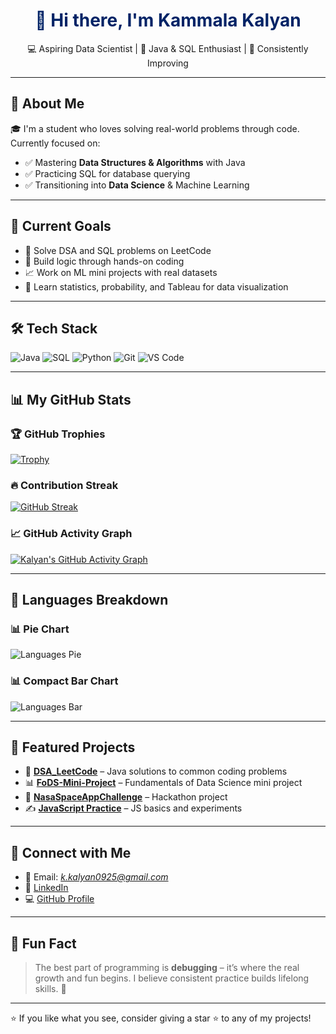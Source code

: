 <!--
**kammala-kalyan/kammala-kalyan** is a ✨ _special_ ✨ repository because its `README.md` (this file) appears on your GitHub profile.
-->

<h1 align="center" style="color:#002366;"><strong>👋 Hi there, I'm Kammala Kalyan</strong></h1>

<p align="center">  
  💻 Aspiring Data Scientist | 📘 Java & SQL Enthusiast | 🎯 Consistently Improving  
</p>

---

## 🚀 About Me

🎓 I'm a student who loves solving real-world problems through code.  
Currently focused on:

- ✅ Mastering **Data Structures & Algorithms** with Java  
- ✅ Practicing SQL for database querying  
- ✅ Transitioning into **Data Science** & Machine Learning  

---

## 🎯 Current Goals

- 📘 Solve DSA and SQL problems on LeetCode  
- 🧠 Build logic through hands-on coding  
- 📈 Work on ML mini projects with real datasets  
- 🧪 Learn statistics, probability, and Tableau for data visualization

---

## 🛠️ Tech Stack

![Java](https://img.shields.io/badge/Java-%23f89820.svg?style=for-the-badge&logo=java&logoColor=white)
![SQL](https://img.shields.io/badge/SQL-%2300f.svg?style=for-the-badge&logo=mysql&logoColor=white)
![Python](https://img.shields.io/badge/Python-3776AB?style=for-the-badge&logo=python&logoColor=white)
![Git](https://img.shields.io/badge/Git-%23f05033.svg?style=for-the-badge&logo=git&logoColor=white)
![VS Code](https://img.shields.io/badge/VSCode-%23007ACC.svg?style=for-the-badge&logo=visual-studio-code&logoColor=white)

---

## 📊 My GitHub Stats

### 🏆 GitHub Trophies

[![Trophy](https://github-profile-trophy.vercel.app/?username=kammala-kalyan&theme=gruvbox&margin-w=10&row=1)](https://github.com/ryo-ma/github-profile-trophy)

### 🔥 Contribution Streak

[![GitHub Streak](https://streak-stats.demolab.com?user=kammala-kalyan&theme=dark&hide_border=false)](https://git.io/streak-stats)

### 📈 GitHub Activity Graph

[![Kalyan's GitHub Activity Graph](https://github-readme-activity-graph.vercel.app/graph?username=kammala-kalyan&theme=github-compact)](https://github.com/Ashutosh00710/github-readme-activity-graph)

---

## 🧠 Languages Breakdown

### 📊 Pie Chart

![Languages Pie](https://github-readme-stats.vercel.app/api/top-langs/?username=kammala-kalyan&layout=pie&theme=radical)

### 📊 Compact Bar Chart

![Languages Bar](https://github-readme-stats.vercel.app/api/top-langs/?username=kammala-kalyan&layout=compact&theme=radical)

---

## 📂 Featured Projects

- 🔢 [**DSA_LeetCode**](https://github.com/kammala-kalyan/DSA_LeetCode) – Java solutions to common coding problems
- 📊 [**FoDS-Mini-Project**](https://github.com/kammala-kalyan/FoDS-Mini-Project) – Fundamentals of Data Science mini project
- 🚀 [**NasaSpaceAppChallenge**](https://github.com/kammala-kalyan/NasaSpaceAppChallenge) – Hackathon project
- ✍️ [**JavaScript Practice**](https://github.com/kammala-kalyan/JAVASCRIP-PRACTICE-CODES) – JS basics and experiments

---

## 🤝 Connect with Me

- 📧 Email: *k.kalyan0925@gmail.com*  
- 💼 [LinkedIn](https://www.linkedin.com/in/kammala-kalyan-a24909290/)  
- 💻 [GitHub Profile](https://github.com/kammala-kalyan)  

---

## 🧠 Fun Fact

> The best part of programming is **debugging** – it’s where the real growth and fun begins. I believe consistent practice builds lifelong skills. 💪

---

⭐ If you like what you see, consider giving a star ⭐ to any of my projects!

